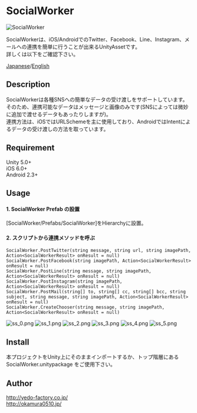 # SocialWorker

![SocialWorker](https://qiita-image-store.s3.amazonaws.com/0/98018/dc39c8a8-ae3b-5323-d953-3b97e5a8cfa4.png)

SocialWorkerは、iOS/AndroidでのTwitter、Facebook、Line、Instagram、メールへの連携を簡単に行うことが出来るUnityAssetです。  
詳しくは以下をご確認下さい。  
  
[Japanese](http://qiita.com/yedo/items/7e76dbf58bab34042bc1)/[English](http://qiita.com/yedo/items/c53beabcc6e75a64ed2a)  

## Description

SocialWorkerは各種SNSへの簡単なデータの受け渡しをサポートしています。そのため、連携可能なデータはメッセージと画像のみです(SNSによっては微妙に追加で渡せるデータもあったりしますが)。  
連携方法は、iOSではURLSchemeを主に使用しており、AndroidではIntentによるデータの受け渡しの方法を取っています。  

## Requirement

Unity 5.0+  
iOS 6.0+  
Android 2.3+

## Usage

#### 1. SocialWorker Prefab の設置

[SocialWorker/Prefabs/SocialWorker]をHierarchyに設置。

#### 2. スクリプトから連携メソッドを呼ぶ

    SocialWorker.PostTwitter(string message, string url, string imagePath, Action<SocialWorkerResult> onResult = null)
    SocialWorker.PostFacebook(string imagePath, Action<SocialWorkerResult> onResult = null)
    SocialWorker.PostLine(string message, string imagePath, Action<SocialWorkerResult> onResult = null)
    SocialWorker.PostInstagram(string imagePath, Action<SocialWorkerResult> onResult = null)
    SocialWorker.PostMail(string[] to, string[] cc, string[] bcc, string subject, string message, string imagePath, Action<SocialWorkerResult> onResult = null)
    SocialWorker.CreateChooser(string message, string imagePath, Action<SocialWorkerResult> onResult = null)

![ss_0.png](https://qiita-image-store.s3.amazonaws.com/0/98018/c6f72970-9c06-44eb-e226-ba75075c5ff8.png)
![ss_1.png](https://qiita-image-store.s3.amazonaws.com/0/98018/2940c110-7763-529d-bea8-d05ec29bb8f2.png)
![ss_2.png](https://qiita-image-store.s3.amazonaws.com/0/98018/a4e8319d-e71c-2190-960a-e8241dbf72df.png)
![ss_3.png](https://qiita-image-store.s3.amazonaws.com/0/98018/90ee0e20-5497-b7c1-994b-f7b0cb97cc6f.png)
![ss_4.png](https://qiita-image-store.s3.amazonaws.com/0/98018/ac1e9b54-9bc5-df8e-903c-af383643f3af.png)
![ss_5.png](https://qiita-image-store.s3.amazonaws.com/0/98018/39c98e18-0e5f-01f7-9e99-d5ef71ebabcb.png)

## Install

本プロジェクトをUnity上にそのままインポートするか、トップ階層にある SocialWorker.unitypackage をご使用下さい。

## Author

http://yedo-factory.co.jp/  
http://okamura0510.jp/
